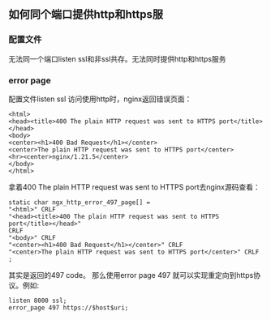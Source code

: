 ## 如何同个端口提供http和https服
### 配置文件
无法同一个端口listen ssl和非ssl共存。无法同时提供http和https服务
### error page
配置文件listen ssl
访问使用http时，nginx返回错误页面：
``` 
<html>
<head><title>400 The plain HTTP request was sent to HTTPS port</title></head>
<body>
<center><h1>400 Bad Request</h1></center>
<center>The plain HTTP request was sent to HTTPS port</center>
<hr><center>nginx/1.21.5</center>
</body>
</html>
```
拿着400 The plain HTTP request was sent to HTTPS port去nginx源码查看：
``` 
static char ngx_http_error_497_page[] =
"<html>" CRLF
"<head><title>400 The plain HTTP request was sent to HTTPS port</title></head>"
CRLF
"<body>" CRLF
"<center><h1>400 Bad Request</h1></center>" CRLF
"<center>The plain HTTP request was sent to HTTPS port</center>" CRLF
;
```
其实是返回的497 code。
那么使用error page 497 就可以实现重定向到https协议。例如:
``` 
listen 8000 ssl;
error_page 497 https://$host$uri;
```





